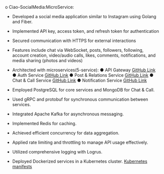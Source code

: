 o Ciao-SocialMedia:MicroService:

- Developed a social media application similar to Instagram using Golang and Fiber.

- Implemented API key, access token, and refresh token for authentication
- Secured communication with HTTPS for external interactions
- Features include chat via WebSocket, posts, followers, following, account creation, video/audio calls,
  likes, comments, notifications, and media sharing (photos and videos)
- Architected with microservices(5-service):
  ● API Gateway
    [GitHub Link](https://github.com/ashkarax/ciao_socialMedia_apiGateway)
  ● Auth Service
    [GitHub Link](https://github.com/ashkarax/ciao_socialMedia_authService)
  ● Post & Relations Service
    [GitHub Link](https://github.com/ashkarax/ciao_socilaMedia_postNrelationService)
  ● Chat & Call Service
    [GitHub Link](https://github.com/ashkarax/ciao_socialMedia_chatNcallService)
  ● Notification Service
    [GitHub Link](https://github.com/ashkarax/ciao_socialMedai_notificationSvc)
  
- Employed PostgreSQL for core services and MongoDB for Chat & Call.
- Used gRPC and protobuf for synchronous communication between services.
- Integrated Apache Kafka for asynchronous messaging.
- Implemented Redis for caching.
- Achieved efficient concurrency for data aggregation.
- Applied rate limiting and throttling to manage API usage effectively.
- Utilized comprehensive logging with Logrus.
  
- Deployed Dockerized services in a Kubernetes cluster.
  [Kubernetes manifests](https://github.com/ashkarax/ciao_socialMedai_notificationSvc)



